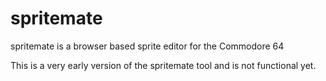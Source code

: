 # spritemate
spritemate is a browser based sprite editor for the Commodore 64

This is a very early version of the spritemate tool and is not functional yet.
